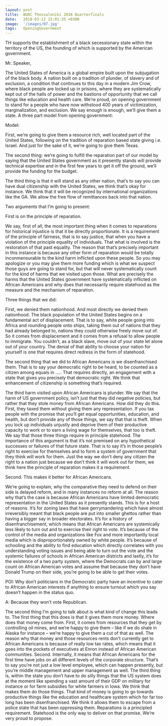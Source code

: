 ```yaml
---
layout: post
title:  WUDC Thessaloniki 2016 Quarterfinals
date:   2018-03-12 15:01:35 +0300
image:  '/images/07.jpg'
tags:   OpeningGovernment
---
```

TH supports the establishment of a black secessionary state within the territory of the US, the founding of which is supported by the American government.

Mr. Speaker,

The United States of America is a global empire built upon the subjugation of the black body. A nation built on a tradition of plunder, of slavery and of exclusion, a condition that continues to this day in a modern Jim Crow, where black people are locked up in prisons, where they are systematically kept out of the halls of power and the bastions of opportunity that we call things like education and health care. We’re proud, on opening government to stand for a people who have now withstood 400 years of victimization, marginalization, and exclusion.  We say enough is enough, we’ll give them a state. A three part model from opening government:

Model:

First, we’re going to give them a resource rich, well located part of the United States, following on the tradition of reparation based state giving i.e. Israel. And just for the sake of it, we’re going to give them Texas.

The second thing: we’re going to fulfill the reparation part of our model by saying that the United States government as it presently stands will provide technical expertise and in the first few years to get it off the ground, we’ll provide the funding for the budget.

The third thing is that it will stand as any other nation, that’s to say you can have dual citizenship with the United States, we think that’s okay for instance. We think that it will be recognized by international organizations like the GA. We allow the free flow of remittances back into that nation.

Two arguments that I’m going to present:

First is on the principle of reparation.

We say, first of all, the most important thing when it comes to reparations for historical injustice is that it be directly proportionate. It is a requirement of the principle of fairness, that is to say justice, that when you have a violation of the principle equality of individuals. That what is involved is the restoration of that past equality. The reason that that’s precisely important in this instance is because any other form of reparation would be totally inconmensurable to the kind harm inflicted upon these people. So you may apologize or you may give them more funding which is what we suspect those guys are going to stand for, but that will never systematically count for the kind of harms that we visited upon those. What are precisely the harms that the United States government have systematically inflicted on African Americans and why does that necessarily require statehood as the measure and the mechanism of reparation.

Three things that we did:

First, we denied them nationhood. And most directly we denied them nationhood. The black population of the United States begins on a fundamental  act of displacement. That is to say, white people going into Africa and rounding people onto ships, taking them out of nations that they had already belonged to, nations they could otherwise freely move out of. So it comes from displacement and it comes from a refusal to allow people to immigrate. You couldn’t, as a black slave, move out of your state let alone out of your country. The denial of that ability to choose your nation for yourself is one that requires direct redress in the form of statehood.

The second thing that we did to African Americans is we disenfranchised them. That is to say your democratic right to be heard, to be counted as a citizen among equals in ….. That requires directly, an engagement with a state that gives you precisely that democratic right. We think that enhancement of citizenship is something that’s required.

The third harm visited upon African Americans is plunder. We say that the harm of US government policy, isn’t just that they did negative policies, but rather that they stole money from African Americans. How did they do this. First, they taxed them without giving them any representation. If you tax people with the promise that you’ll get equal opportunities, education, and health, but don’t provide any of those things, we say that that is theft. When you lock up individuals unjustly and deprive them of their productive capacity to work or to earn a living wage for themselves, that too is theft. We say that those three things require in principle statehood. The importance of this argument is that it’s not premised on any hypothetical successes or failures of that future state. That is to say it’s in those people’s right to exercise for themselves and to form a system of government that they think will work for them. Just the way we don’t deny any citizen the right to a nation just because we don’t think it will work out for them, we think here the principle of reparation makes it a requirement.

Second. This makes it better for African Americans.

We’re going to explain, why the comparative they need to defend on their side is delayed reform, and in many instances no reform at all. The reason why that’s the case is because African Americans have limited democratic representation in the United States as it presently stands. This is for a host of reasons. It’s for zoning laws that have gerrymandering which have almost irreversibly meant that black people are put into smaller ghettos rather than having a bigger say in broader electorates. It’s for a history of disenfranchisement, which means that African Americans are systemically less likely to turn out and to exercise their right to vote.  It’s because of the control of the media and organizations like Fox and more importantly local media which is disproportionately owned by white people. It’s because of schooling and the ability to find education which directly correlates with you understanding voting issues and being able to turn out the vote and the systemic failures of schools in African American districts and lastly, it’s for the existence of a two party system, where the Democrats can by and large count on African American votes and assume that because they don’t have Donald Trump on their side, you’re going to be able to get their votes.

POI: Why don’t politicians in the Democratic party have an incentive to cater to African American interests if anything to ensure turnout which you say doesn’t happen in the status quo.

A: Because they won’t vote Republican.

The second thing I’m going to talk about is what kind of change this leads to. The first thing that this does is that it gives them more money. Where does that money come from. First, it comes from resources that they get by controlling oil mines, and we’re happy to give them – like if we do shale in Alaska for instance – we’re happy to give them a cut of that as well. The reason why that money and those resources rents don’t currently get to African Americans is because of really low tax rates, which means that it goes into the pockets of executives at Enron instead of African American communities.  Second. Internally, it means that African Americans for the first time have jobs on all different levels of the corporate structure. That’s to say you’re not just a low level employee, which can happen presently, but you’re middle management and upper management as well. The third thing is, within the state you don’t have to do silly things that the US system does at the moment like spending a vast  amount of their GDP on military for instance or for farm subsidies for white farmers in Iowa. We think that makes them do those things. That kind of money is going to go towards productive things like the education and healthcare system which for far too long has been disenfranchised. We think it allows them to escape from a police state that has been oppressing them. Reparations is a principled requirement. Statehood is the only way to deliver on that promise. We’re very proud to propose.